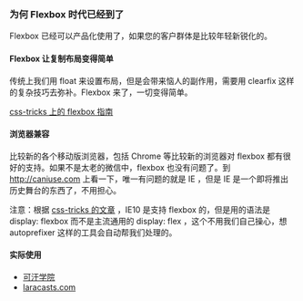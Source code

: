 ### 为何 Flexbox 时代已经到了

Flexbox 已经可以产品化使用了，如果您的客户群体是比较年轻新锐化的。

#### Flexbox 让复制布局变得简单

传统上我们用 float 来设置布局，但是会带来恼人的副作用，需要用 clearfix 这样的复杂技巧去弥补。Flexbox 来了，一切变得简单。

[css-tricks 上的 flexbox 指南](https://css-tricks.com/snippets/css/a-guide-to-flexbox/)

#### 浏览器兼容

比较新的各个移动版浏览器，包括 Chrome 等比较新的浏览器对 flexbox 都有很好的支持。如果不是太老的微信中，flexbox 也没有问题了。到 http://caniuse.com 上看一下，唯一有问题的就是 IE ，但是 IE 是一个即将推出历史舞台的东西了，不用担心。

注意：根据 [css-tricks 的文章](https://css-tricks.com/snippets/css/a-guide-to-flexbox/) ，IE10 是支持 flexbox 的，但是用的语法是 display: flexbox 而不是主流通用的 display: flex ，这个不用我们自己操心，想 autoprefixer 这样的工具会自动帮我们处理的。

#### 实际使用

* [可汗学院](https://www.khanacademy.org/)
* [laracasts.com](https://laracasts.com/)
